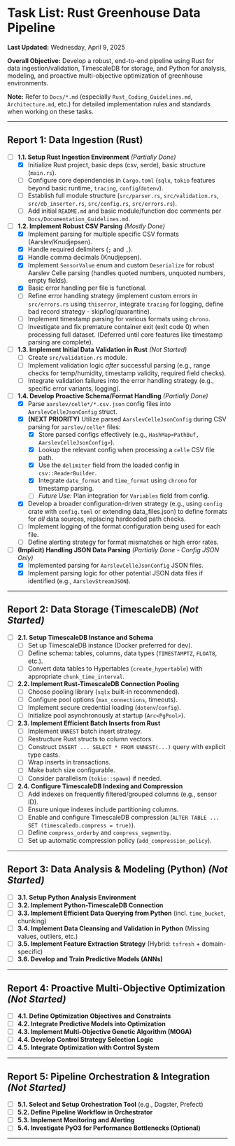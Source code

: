 # Task List: Rust Greenhouse Data Pipeline

**Last Updated:** Wednesday, April 9, 2025

**Overall Objective:** Develop a robust, end-to-end pipeline using Rust for data ingestion/validation, TimescaleDB for storage, and Python for analysis, modeling, and proactive multi-objective optimization of greenhouse environments.

**Note:** Refer to `Docs/*.md` (especially `Rust_Coding_Guidelines.md`, `Architecture.md`, etc.) for detailed implementation rules and standards when working on these tasks.

---

## Report 1: Data Ingestion (Rust)

- [ ] **1.1. Setup Rust Ingestion Environment** *(Partially Done)*
  - [x] Initialize Rust project, basic deps (csv, serde), basic structure (`main.rs`).
  - [ ] Configure core dependencies in `Cargo.toml` (`sqlx`, `tokio` features beyond basic runtime, `tracing`, `config`/`dotenv`).
  - [ ] Establish full module structure (`src/parser.rs`, `src/validation.rs`, `src/db_inserter.rs`, `src/config.rs`, `src/errors.rs`).
  - [ ] Add initial `README.md` and basic module/function doc comments per `Docs/Documentation_Guidelines.md`.

- [ ] **1.2. Implement Robust CSV Parsing** *(Mostly Done)*
  - [x] Implement parsing for multiple specific CSV formats (Aarslev/Knudjepsen).
  - [x] Handle required delimiters (`;` and `,`).
  - [x] Handle comma decimals (Knudjepsen).
  - [x] Implement `SensorValue` enum and custom `Deserialize` for robust Aarslev Celle parsing (handles quoted numbers, unquoted numbers, empty fields).
  - [x] Basic error handling per file is functional.
  - [ ] Refine error handling strategy (implement custom errors in `src/errors.rs` using `thiserror`, integrate `tracing` for logging, define bad record strategy - skip/log/quarantine).
  - [ ] Implement timestamp parsing for various formats using `chrono`.
  - [ ] Investigate and fix premature container exit (exit code 0) when processing full dataset. (Deferred until core features like timestamp parsing are complete).

- [ ] **1.3. Implement Initial Data Validation in Rust** *(Not Started)*
  - [ ] Create `src/validation.rs` module.
  - [ ] Implement validation logic *after* successful parsing (e.g., range checks for temp/humidity, timestamp validity, required field checks).
  - [ ] Integrate validation failures into the error handling strategy (e.g., specific error variants, logging).

- [ ] **1.4. Develop Proactive Schema/Format Handling** *(Partially Done)*
  - [x] Parse `aarslev/celle*/*.csv.json` config files into `AarslevCelleJsonConfig` struct.
  - [x] **(NEXT PRIORITY)** Utilize parsed `AarslevCelleJsonConfig` during CSV parsing for `aarslev/celle*` files:
    - [x] Store parsed configs effectively (e.g., `HashMap<PathBuf, AarslevCelleJsonConfig>`).
    - [x] Lookup the relevant config when processing a `celle` CSV file path.
    - [x] Use the `delimiter` field from the loaded config in `csv::ReaderBuilder`.
    - [x] Integrate `date_format` and `time_format` using `chrono` for timestamp parsing.
    - [ ] *Future Use:* Plan integration for `Variables` field from config.
  - [x] Develop a broader configuration-driven strategy (e.g., using `config` crate with `config.toml` or extending data_files.json) to define formats for *all* data sources, replacing hardcoded path checks.
  - [ ] Implement logging of the format configuration being used for each file.
  - [ ] Define alerting strategy for format mismatches or high error rates.

- [ ] **(Implicit) Handling JSON Data Parsing** *(Partially Done - Config JSON Only)*
  - [x] Implemented parsing for `AarslevCelleJsonConfig` JSON files.
  - [x] Implement parsing logic for other potential JSON data files if identified (e.g., `AarslevStreamJSON`).

---

## Report 2: Data Storage (TimescaleDB) *(Not Started)*

- [ ] **2.1. Setup TimescaleDB Instance and Schema**
  - [ ] Set up TimescaleDB instance (Docker preferred for dev).
  - [ ] Define schema: tables, columns, data types (`TIMESTAMPTZ`, `FLOAT8`, etc.).
  - [ ] Convert data tables to Hypertables (`create_hypertable`) with appropriate `chunk_time_interval`.
- [ ] **2.2. Implement Rust-TimescaleDB Connection Pooling**
  - [ ] Choose pooling library (`sqlx` built-in recommended).
  - [ ] Configure pool options (`max_connections`, timeouts).
  - [ ] Implement secure credential loading (`dotenv`/`config`).
  - [ ] Initialize pool asynchronously at startup (`Arc<PgPool>`).
- [ ] **2.3. Implement Efficient Batch Inserts from Rust**
  - [ ] Implement `UNNEST` batch insert strategy.
  - [ ] Restructure Rust structs to column vectors.
  - [ ] Construct `INSERT ... SELECT * FROM UNNEST(...)` query with explicit type casts.
  - [ ] Wrap inserts in transactions.
  - [ ] Make batch size configurable.
  - [ ] Consider parallelism (`tokio::spawn`) if needed.
- [ ] **2.4. Configure TimescaleDB Indexing and Compression**
  - [ ] Add indexes on frequently filtered/grouped columns (e.g., sensor ID).
  - [ ] Ensure unique indexes include partitioning columns.
  - [ ] Enable and configure TimescaleDB compression (`ALTER TABLE ... SET (timescaledb.compress = true)`).
  - [ ] Define `compress_orderby` and `compress_segmentby`.
  - [ ] Set up automatic compression policy (`add_compression_policy`).

---

## Report 3: Data Analysis & Modeling (Python) *(Not Started)*

- [ ] **3.1. Setup Python Analysis Environment**
- [ ] **3.2. Implement Python-TimescaleDB Connection**
- [ ] **3.3. Implement Efficient Data Querying from Python** (incl. `time_bucket`, chunking)
- [ ] **3.4. Implement Data Cleansing and Validation in Python** (Missing values, outliers, etc.)
- [ ] **3.5. Implement Feature Extraction Strategy** (Hybrid: `tsfresh` + domain-specific)
- [ ] **3.6. Develop and Train Predictive Models (ANNs)**

---

## Report 4: Proactive Multi-Objective Optimization *(Not Started)*

- [ ] **4.1. Define Optimization Objectives and Constraints**
- [ ] **4.2. Integrate Predictive Models into Optimization**
- [ ] **4.3. Implement Multi-Objective Genetic Algorithm (MOGA)**
- [ ] **4.4. Develop Control Strategy Selection Logic**
- [ ] **4.5. Integrate Optimization with Control System**

---

## Report 5: Pipeline Orchestration & Integration *(Not Started)*

- [ ] **5.1. Select and Setup Orchestration Tool** (e.g., Dagster, Prefect)
- [ ] **5.2. Define Pipeline Workflow in Orchestrator**
- [ ] **5.3. Implement Monitoring and Alerting**
- [ ] **5.4. Investigate PyO3 for Performance Bottlenecks (Optional)**

---
